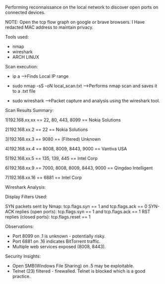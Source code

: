 Performing reconnaissance on the local network to discover open ports on connected devices.

NOTE: Open the tcp flow graph on google or brave browsers. I Have redacted MAC address to maintain privacy.

Tools used:
- nmap
- wireshark
- ARCH LINUX

Scan execution:

- ip a
  -->Finds Local IP range

- sudo nmap -sS <IP address> -oN local_scan.txt
  -->Performs nmap scan and saves it to a .txt file

- sudo wireshark
  -->Packet capture and analysis using the wireshark tool.

Scan Results Summary:

1)192.168.xx.xx ==	 22, 80, 443, 8099	==	 Nokia Solutions

2)192.168.xx.2 ==  22	==	Nokia Solutions

3)192.168.xx.3 ==  9080	==	(Filtered) Unknown

4)192.168.xx.4 ==	 8008, 8009, 8443, 9000	 ==	 Vantiva USA

5)192.168.xx.5 ==	 135, 139, 445 ==  Intel Corp

6)192.168.xx.9 ==  7000, 8008, 8009, 8443, 9000 == Qingdao Intelligent

7)192.168.xx.16 == 	6881 ==	Intel Corp


Wireshark Analysis:

Display Filters Used:

SYN packets sent by Nmap: tcp.flags.syn == 1 and tcp.flags.ack == 0
SYN-ACK replies (open ports): tcp.flags.syn == 1 and tcp.flags.ack == 1
RST replies (closed ports): tcp.flags.reset == 1

Observations:

- Port 8099 on .1 is unknown - potentially risky.
- Port 6881 on .16 indicates BitTorrent traffic.
- Multiple web services exposed (8008, 8443).

Security Insights:

- Open SMB(Windows File Sharing) on .5 may be exploitable.
- Telnet (23) filtered - firewalled. Telnet is blocked which is a good practice. 
